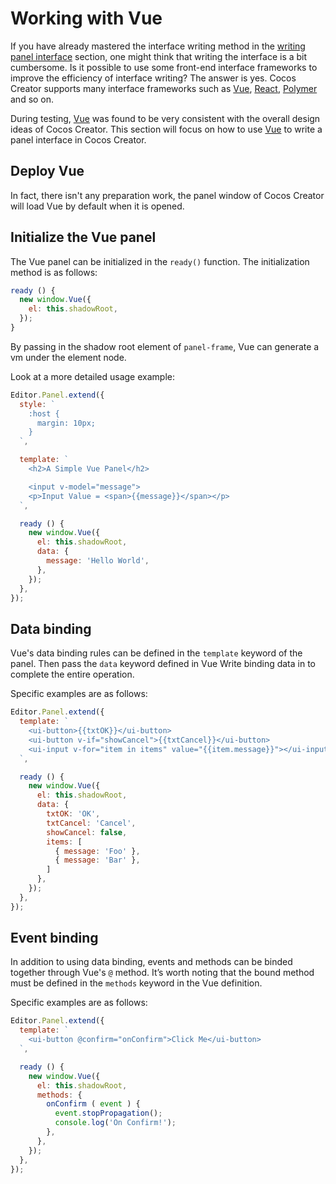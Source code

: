 # Working with Vue

If you have already mastered the interface writing method in the [writing panel interface](writing-your-panel.md) section, one might think that writing the interface is a bit cumbersome. Is it possible to use some front-end interface frameworks to improve the efficiency of interface writing? The answer is yes. Cocos Creator
supports many interface frameworks such as [Vue](http://vuejs.org/), [React](https://facebook.github.io/react/),
[Polymer](http://polymer-project.org/) and so on.

During testing, [Vue](http://vuejs.org/) was found to be very consistent with the overall design ideas of Cocos Creator. This section will focus on how to use [Vue](http://vuejs.org/) to write a panel interface in Cocos Creator.

## Deploy Vue

In fact, there isn't any preparation work, the panel window of Cocos Creator will load Vue by default when it is opened.

## Initialize the Vue panel

The Vue panel can be initialized in the `ready()` function. The initialization method is as follows:

```javascript
ready () {
  new window.Vue({
    el: this.shadowRoot,
  });
}
```

By passing in the shadow root element of `panel-frame`, Vue can generate a vm under the element node.

Look at a more detailed usage example:

```javascript
Editor.Panel.extend({
  style: `
    :host {
      margin: 10px;
    }
  `,

  template: `
    <h2>A Simple Vue Panel</h2>

    <input v-model="message">
    <p>Input Value = <span>{{message}}</span></p>
  `,

  ready () {
    new window.Vue({
      el: this.shadowRoot,
      data: {
        message: 'Hello World',
      },
    });
  },
});
```

## Data binding

Vue's data binding rules can be defined in the `template` keyword of the panel. Then pass the `data` keyword defined in Vue
Write binding data in to complete the entire operation.

Specific examples are as follows:

```javascript
Editor.Panel.extend({
  template: `
    <ui-button>{{txtOK}}</ui-button>
    <ui-button v-if="showCancel">{{txtCancel}}</ui-button>
    <ui-input v-for="item in items" value="{{item.message}}"></ui-input>
  `,

  ready () {
    new window.Vue({
      el: this.shadowRoot,
      data: {
        txtOK: 'OK',
        txtCancel: 'Cancel',
        showCancel: false,
        items: [
          { message: 'Foo' },
          { message: 'Bar' },
        ]
      },
    });
  },
});
```

## Event binding

In addition to using data binding, events and methods can be binded together through Vue's `@` method. It’s worth noting that the bound method must be defined in the `methods` keyword in the Vue definition.

Specific examples are as follows:

```javascript
Editor.Panel.extend({
  template: `
    <ui-button @confirm="onConfirm">Click Me</ui-button>
  `,

  ready () {
    new window.Vue({
      el: this.shadowRoot,
      methods: {
        onConfirm ( event ) {
          event.stopPropagation();
          console.log('On Confirm!');
        },
      },
    });
  },
});
```
